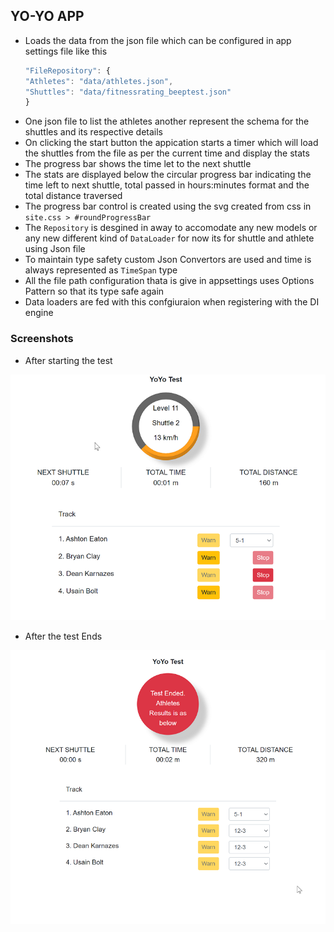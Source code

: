 ## YO-YO APP

- Loads the data from the json file which can be configured in app settings file like this
    ```js
    "FileRepository": {
    "Athletes": "data/athletes.json",
    "Shuttles": "data/fitnessrating_beeptest.json"
    }
    ```
- One json file to list the athletes another represent the schema for the shuttles and its respective details
- On clicking the start button the appication starts a timer which will load the shuttles from the file as per the current time and display the stats
- The progress bar shows the time let to the next shuttle
- The stats are displayed below the circular progress bar indicating the time left to next shuttle, total passed in  hours:minutes format and the total distance traversed
- The progress bar control is created using the svg created from css in `site.css > #roundProgressBar`
- The `Repository` is desgined in away to accomodate any new models or any new different kind of `DataLoader` for now its for shuttle and athlete using Json file
- To maintain type safety custom Json Convertors are used and time is always represented as `TimeSpan` type
- All the file path configuration thata is give in appsettings uses Options Pattern so that its type safe again
- Data loaders are fed with this confgiuraion when registering with the DI engine 

### Screenshots

- After starting the test

![App after Starting Test](img/app.png)

- After the test Ends
  
![App after Ending Test](img/app2.png)